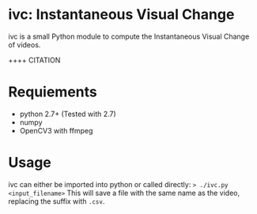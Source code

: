# ivc: Instantaneous Visual Change

ivc is a small Python module to compute the Instantaneous Visual Change of videos.

++++ CITATION

# Requiements

- python 2.7+ (Tested with 2.7)
- numpy
- OpenCV3 with ffmpeg

# Usage

ivc can either be imported into python or called directly:
`> ./ivc.py <input_filename>`
This will save a file with the same name as the video, replacing the suffix with `.csv`.
